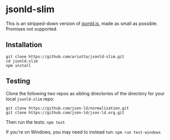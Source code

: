 # jsonld-slim

This is an stripped-down version of [jsonld.js](https://github.com/digitalbazaar/jsonld.js), made as small as possible. Promises not supported.

## Installation

```
git clone https://github.com/ariutta/jsonld-slim.git
cd jsonld-slim
npm install
```

## Testing

Clone the following two repos as sibling directories of the directory for your local `jsonld-slim` repo:

```
git clone https://github.com/json-ld/normalization.git
git clone https://github.com/json-ld/json-ld.org.git
```

Then run the tests: `npm test`

If you're on Windows, you may need to instead run: `npm run test-windows`
